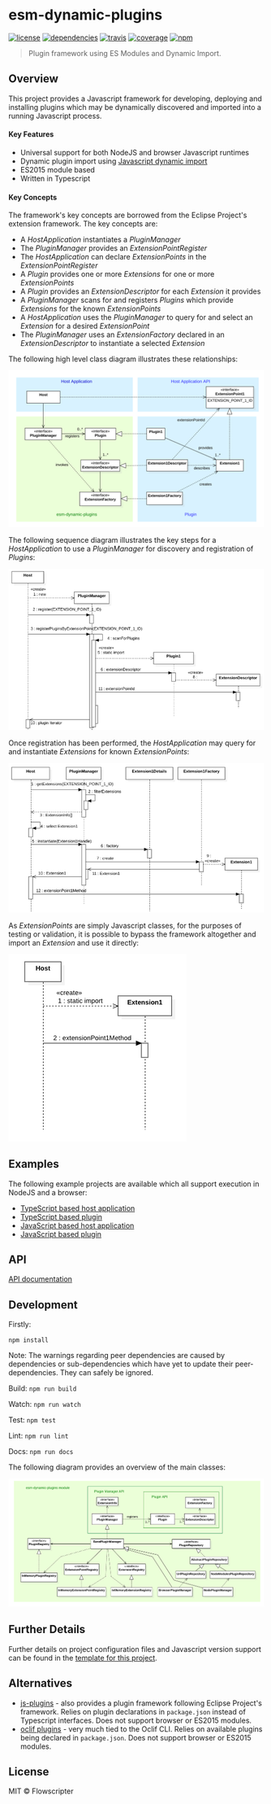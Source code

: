 # esm-dynamic-plugins
[![license](https://img.shields.io/github/license/flowscripter/esm-dynamic-plugins.svg)](https://github.com/flowscripter/esm-dynamic-plugins/blob/master/LICENSE)
[![dependencies](https://img.shields.io/david/flowscripter/esm-dynamic-plugins.svg)](https://david-dm.org/flowscripter/esm-dynamic-plugins)
[![travis](https://api.travis-ci.com/flowscripter/esm-dynamic-plugins.svg)](https://travis-ci.com/flowscripter/esm-dynamic-plugins)
[![coverage](https://sonarcloud.io/api/project_badges/measure?project=flowscripter_esm-dynamic-plugins&metric=coverage)](https://sonarcloud.io/dashboard?id=flowscripter_esm-dynamic-plugins)
[![npm](https://img.shields.io/npm/v/@flowscripter/esm-dynamic-plugins.svg)](https://www.npmjs.com/package/@flowscripter/esm-dynamic-plugins)

> Plugin framework using ES Modules and Dynamic Import.

## Overview

This project provides a Javascript framework for developing, deploying and installing plugins which may be dynamically
discovered and imported into a running Javascript process.

#### Key Features

* Universal support for both NodeJS and browser Javascript runtimes
* Dynamic plugin import using [Javascript dynamic import](https://github.com/tc39/proposal-dynamic-import)
* ES2015 module based
* Written in Typescript

#### Key Concepts

The framework's key concepts are borrowed from the Eclipse Project's extension framework. The key concepts are:

* A *HostApplication* instantiates a *PluginManager*
* The *PluginManager* provides an *ExtensionPointRegister*
* The *HostApplication* can declare *ExtensionPoints* in the *ExtensionPointRegister*
* A *Plugin* provides one or more *Extensions* for one or more *ExtensionPoints*
* A *Plugin* provides an *ExtensionDescriptor* for each *Extension* it provides
* A *PluginManager* scans for and registers *Plugins* which provide *Extensions* for the known *ExtensionPoints*
* A *HostApplication* uses the *PluginManager* to query for and select an *Extension* for a desired *ExtensionPoint*
* The *PluginManager* uses an *ExtensionFactory* declared in an *ExtensionDescriptor* to instantiate a selected *Extension*

The following high level class diagram illustrates these relationships:

![High Level Class Diagram](images/high_level_class_diagram.png "High Level Class Diagram")

The following sequence diagram illustrates the key steps for a *HostApplication* to use a *PluginManager* for discovery and registration of *Plugins*:

![Registration Sequence Diagram](images/registration_sequence_diagram.png "Registration Sequence Diagram")

Once registration has been performed, the *HostApplication* may query for and instantiate *Extensions* for known *ExtensionPoints*:

![Query and Instantiation Sequence Diagram](images/query_and_instantiation_sequence_diagram.png "Query and Instantiation Sequence Diagram")

As *ExtensionPoints* are simply Javascript classes, for the purposes of testing or validation, it is
possible to bypass the framework altogether and import an *Extension* and use it directly:

![Direct Instantiation Sequence Diagram](images/direct_instantiation_sequence_diagram.png "Direct Instantiation Sequence Diagram")

## Examples

The following example projects are available which all support execution in NodeJS and a browser:

* [TypeScript based host application](https://github.com/flowscripter/ts-example-host-app)
* [TypeScript based plugin](https://github.com/flowscripter/ts-example-plugin)
* [JavaScript based host application](https://github.com/flowscripter/js-example-host-app)
* [JavaScript based plugin](https://github.com/flowscripter/js-example-plugin)

## API

[API documentation](https://flowscripter.github.io/esm-dynamic-plugins)

## Development

Firstly:

```
npm install
```
Note: The warnings regarding peer dependencies are caused by dependencies or sub-dependencies which have yet to
update their peer-dependencies. They can safely be ignored.

Build: `npm run build`

Watch: `npm run watch`

Test: `npm test`

Lint: `npm run lint`

Docs: `npm run docs`

The following diagram provides an overview of the main classes:

![Implementation Class Diagram](images/implementation_class_diagram.png "Implementation Class Diagram")

## Further Details

Further details on project configuration files and Javascript version support can be found in
the [template for this project](https://github.com/flowscripter/ts-template/blob/master/README.md#overview).

## Alternatives

* [js-plugins](https://github.com/easeway/js-plugins) - also provides a plugin framework following Eclipse Project's framework. Relies on plugin declarations in `package.json` instead of Typescript interfaces.
Does not support browser or ES2015 modules.
* [oclif plugins](https://oclif.io/docs/plugins) - very much tied to the Oclif CLI. Relies on available plugins being declared in `package.json`. Does not support browser or ES2015 modules.

## License

MIT © Flowscripter
